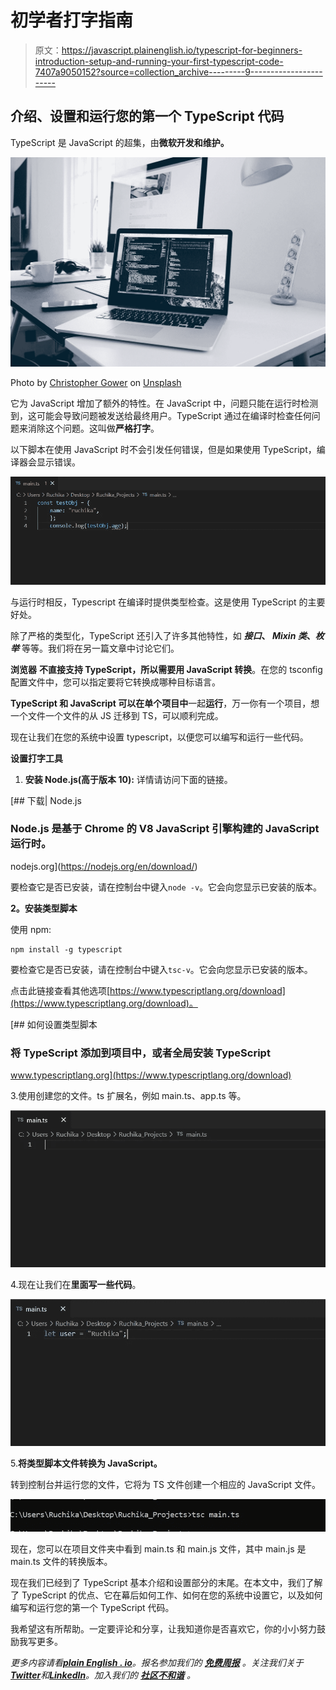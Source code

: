 # 初学者打字指南

> 原文：<https://javascript.plainenglish.io/typescript-for-beginners-introduction-setup-and-running-your-first-typescript-code-7407a9050152?source=collection_archive---------9----------------------->

## 介绍、设置和运行您的第一个 TypeScript 代码

TypeScript 是 JavaScript 的超集，由**微软开发和维护。**

![](img/844d0748c133cad2a349f71e317de2e8.png)

Photo by [Christopher Gower](https://unsplash.com/@cgower?utm_source=medium&utm_medium=referral) on [Unsplash](https://unsplash.com?utm_source=medium&utm_medium=referral)

它为 JavaScript 增加了额外的特性。在 JavaScript 中，问题只能在运行时检测到，这可能会导致问题被发送给最终用户。TypeScript 通过在编译时检查任何问题来消除这个问题。这叫做**严格打字**。

以下脚本在使用 JavaScript 时不会引发任何错误，但是如果使用 TypeScript，编译器会显示错误。

![](img/d99f4072c8b0bd1b9de8c647d56a05bd.png)

与运行时相反，Typescript 在编译时提供类型检查。这是使用 TypeScript 的主要好处。

除了严格的类型化，TypeScript 还引入了许多其他特性，如 ***接口*、 *Mixin 类*、*枚举*** 等等。我们将在另一篇文章中讨论它们。

**浏览器** **不直接支持 TypeScript，所以需要用 JavaScript 转换**。在您的 tsconfig 配置文件中，您可以指定要将它转换成哪种目标语言。

**TypeScript 和 JavaScript 可以在单个项目中**一起**运行**，万一你有一个项目，想一个文件一个文件的从 JS 迁移到 TS，可以顺利完成。

现在让我们在您的系统中设置 typescript，以便您可以编写和运行一些代码。

**设置打字工具**

1.  **安装 Node.js(高于版本 10):** 详情请访问下面的链接。

[](https://nodejs.org/en/download/) [## 下载| Node.js

### Node.js 是基于 Chrome 的 V8 JavaScript 引擎构建的 JavaScript 运行时。

nodejs.org](https://nodejs.org/en/download/) 

要检查它是否已安装，请在控制台中键入`node -v`。它会向您显示已安装的版本。

**2。安装类型脚本**

使用 npm:

```
npm install -g typescript
```

要检查它是否已安装，请在控制台中键入`tsc-v`。它会向您显示已安装的版本。

点击此链接查看其他选项[https://www.typescriptlang.org/download](https://www.typescriptlang.org/download)。

 [## 如何设置类型脚本

### 将 TypeScript 添加到项目中，或者全局安装 TypeScript

www.typescriptlang.org](https://www.typescriptlang.org/download) 

3.使用创建您的文件。ts 扩展名，例如 main.ts、app.ts 等。

![](img/5890b880167ee3697b333e01d58ece02.png)

4.现在让我们在**里面写一些代码**。

![](img/b3f4503c0346c897cfd3ec4286306f75.png)

5.**将类型脚本文件转换为 JavaScript。**

转到控制台并运行您的文件，它将为 TS 文件创建一个相应的 JavaScript 文件。

![](img/f2c57d87e17ccda9f4893fc8bc16a084.png)

现在，您可以在项目文件夹中看到 main.ts 和 main.js 文件，其中 main.js 是 main.ts 文件的转换版本。

现在我们已经到了 TypeScript 基本介绍和设置部分的末尾。在本文中，我们了解了 TypeScript 的优点、它在幕后如何工作、如何在您的系统中设置它，以及如何编写和运行您的第一个 TypeScript 代码。

我希望这有所帮助。一定要评论和分享，让我知道你是否喜欢它，你的小小努力鼓励我写更多。

*更多内容请看*[***plain English . io***](https://plainenglish.io/)*。报名参加我们的* [***免费周报***](http://newsletter.plainenglish.io/) *。关注我们关于*[***Twitter***](https://twitter.com/inPlainEngHQ)*和*[***LinkedIn***](https://www.linkedin.com/company/inplainenglish/)*。加入我们的* [***社区不和谐***](https://discord.gg/GtDtUAvyhW) *。*